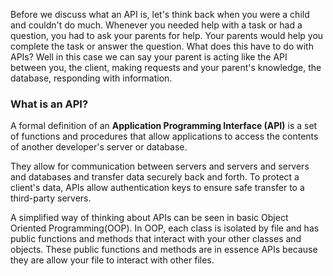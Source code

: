 <!--title={APIs}-->

Before we discuss what an API is, let's think back when you were a child and couldn't do much. Whenever you needed help with a task or had a question, you had to ask your parents for help. Your parents would help you complete the task or answer the question. What does this have to do with APIs? Well in this case we can say your parent is acting like the API between you, the client, making requests and your parent's knowledge, the database, responding with information. 

### What is an API?

A formal definition of an **Application Programming Interface (API)** is a set of functions and procedures that allow applications to access the contents of another developer's server or database. 

They allow for communication between servers and servers and servers and databases and transfer data securely back and forth. To protect a client's data, APIs allow authentication keys to ensure safe transfer to a third-party servers. 

A simplified way of thinking about APIs can be seen in basic Object Oriented Programming(OOP). In OOP, each class is isolated by file and has public functions and methods that interact with your other classes and objects. These public functions and methods are in essence APIs because they are allow your file to interact with other files. 






